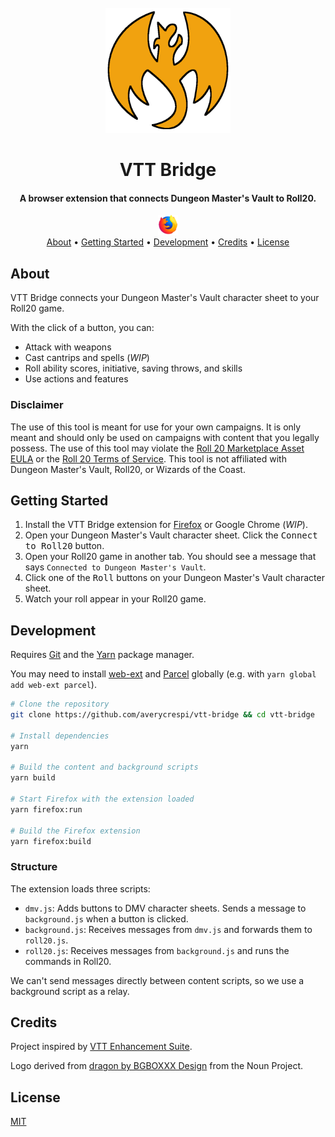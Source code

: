 <div align="center">
    <br>
    <img src="assets/icon-full.png" alt="VTT Bridge" width="200">
    <br>
    <h1>VTT Bridge</h1>
</div>

<div align="center">
    <h4>A browser extension that connects Dungeon Master's Vault to Roll20.</h4>
</div>

<div align="center">
    <a href="https://addons.mozilla.org/en-CA/firefox/addon/vtt-bridge/">
        <img src="assets/firefox.png">
    </a>
</div>

<div align="center">
    <a href="#about">About</a> •
    <a href="#getting-started">Getting Started</a> •
    <a href="#development">Development</a> •
    <a href="#credits">Credits</a> •
    <a href="#license">License</a>
</div>

## About

VTT Bridge connects your Dungeon Master's Vault character sheet to your Roll20 game.

With the click of a button, you can:

- Attack with weapons
- Cast cantrips and spells (_WIP_)
- Roll ability scores, initiative, saving throws, and skills
- Use actions and features

### Disclaimer

The use of this tool is meant for use for your own campaigns. It is only meant and should only be used on campaigns with content that you legally possess. The use of this tool may violate the [Roll 20 Marketplace Asset EULA](https://wiki.roll20.net/Marketplace_Asset_EULA) or the [Roll 20 Terms of Service](https://wiki.roll20.net/Terms_of_Service_and_Privacy_Policy). This tool is not affiliated with Dungeon Master's Vault, Roll20, or Wizards of the Coast.

## Getting Started

1. Install the VTT Bridge extension for [Firefox](https://addons.mozilla.org/en-CA/firefox/addon/vtt-bridge/) or Google Chrome (_WIP_).
2. Open your Dungeon Master's Vault character sheet. Click the <kbd>Connect to Roll20</kbd> button.
3. Open your Roll20 game in another tab. You should see a message that says `Connected to Dungeon Master's Vault`.
4. Click one of the <kbd>Roll</kbd> buttons on your Dungeon Master's Vault character sheet.
5. Watch your roll appear in your Roll20 game.

## Development

Requires [Git](https://git-scm.com/) and the [Yarn](https://yarnpkg.com/) package manager.

You may need to install [web-ext](https://github.com/mozilla/web-ext) and [Parcel](https://parceljs.org/) globally (e.g. with `yarn global add web-ext parcel`).

```sh
# Clone the repository
git clone https://github.com/averycrespi/vtt-bridge && cd vtt-bridge

# Install dependencies
yarn

# Build the content and background scripts
yarn build

# Start Firefox with the extension loaded
yarn firefox:run

# Build the Firefox extension
yarn firefox:build
```

### Structure

The extension loads three scripts:

- `dmv.js`: Adds buttons to DMV character sheets. Sends a message to `background.js` when a button is clicked.
- `background.js`: Receives messages from `dmv.js` and forwards them to `roll20.js`.
- `roll20.js`: Receives messages from `background.js` and runs the commands in Roll20.

We can't send messages directly between content scripts, so we use a background script as a relay.

## Credits

Project inspired by [VTT Enhancement Suite](https://ssstormy.github.io/roll20-enhancement-suite/).

Logo derived from [dragon by BGBOXXX Design](https://thenounproject.com/term/dragon/1646665/) from the Noun Project.

## License

[MIT](https://choosealicense.com/licenses/mit/)
